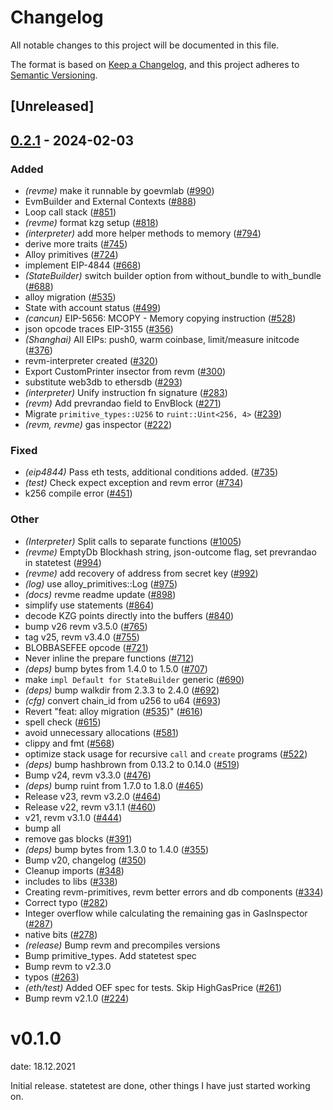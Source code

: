 # Changelog
All notable changes to this project will be documented in this file.

The format is based on [Keep a Changelog](https://keepachangelog.com/en/1.0.0/),
and this project adheres to [Semantic Versioning](https://semver.org/spec/v2.0.0.html).

## [Unreleased]

## [0.2.1](https://github.com/ch4ns1q1/revm/compare/revme-v0.2.0...revme-v0.2.1) - 2024-02-03

### Added
- *(revme)* make it runnable by goevmlab ([#990](https://github.com/ch4ns1q1/revm/pull/990))
- EvmBuilder and External Contexts ([#888](https://github.com/ch4ns1q1/revm/pull/888))
- Loop call stack ([#851](https://github.com/ch4ns1q1/revm/pull/851))
- *(revme)* format kzg setup ([#818](https://github.com/ch4ns1q1/revm/pull/818))
- *(interpreter)* add more helper methods to memory ([#794](https://github.com/ch4ns1q1/revm/pull/794))
- derive more traits ([#745](https://github.com/ch4ns1q1/revm/pull/745))
- Alloy primitives ([#724](https://github.com/ch4ns1q1/revm/pull/724))
- implement EIP-4844 ([#668](https://github.com/ch4ns1q1/revm/pull/668))
- *(StateBuilder)* switch builder option from without_bundle to with_bundle ([#688](https://github.com/ch4ns1q1/revm/pull/688))
- alloy migration ([#535](https://github.com/ch4ns1q1/revm/pull/535))
- State with account status ([#499](https://github.com/ch4ns1q1/revm/pull/499))
- *(cancun)* EIP-5656: MCOPY - Memory copying instruction ([#528](https://github.com/ch4ns1q1/revm/pull/528))
- json opcode traces EIP-3155 ([#356](https://github.com/ch4ns1q1/revm/pull/356))
- *(Shanghai)* All EIPs: push0, warm coinbase, limit/measure initcode ([#376](https://github.com/ch4ns1q1/revm/pull/376))
- revm-interpreter created ([#320](https://github.com/ch4ns1q1/revm/pull/320))
- Export CustomPrinter insector from revm ([#300](https://github.com/ch4ns1q1/revm/pull/300))
- substitute web3db to ethersdb ([#293](https://github.com/ch4ns1q1/revm/pull/293))
- *(interpreter)* Unify instruction fn signature ([#283](https://github.com/ch4ns1q1/revm/pull/283))
- *(revm)* Add prevrandao field to EnvBlock ([#271](https://github.com/ch4ns1q1/revm/pull/271))
- Migrate `primitive_types::U256` to `ruint::Uint<256, 4>` ([#239](https://github.com/ch4ns1q1/revm/pull/239))
- *(revm, revme)* gas inspector ([#222](https://github.com/ch4ns1q1/revm/pull/222))

### Fixed
- *(eip4844)* Pass eth tests, additional conditions added. ([#735](https://github.com/ch4ns1q1/revm/pull/735))
- *(test)* Check expect exception and revm error ([#734](https://github.com/ch4ns1q1/revm/pull/734))
- k256 compile error ([#451](https://github.com/ch4ns1q1/revm/pull/451))

### Other
- *(Interpreter)* Split calls to separate functions ([#1005](https://github.com/ch4ns1q1/revm/pull/1005))
- *(revme)* EmptyDb Blockhash string, json-outcome flag, set prevrandao in statetest ([#994](https://github.com/ch4ns1q1/revm/pull/994))
- *(revme)* add recovery of address from secret key ([#992](https://github.com/ch4ns1q1/revm/pull/992))
- *(log)* use alloy_primitives::Log ([#975](https://github.com/ch4ns1q1/revm/pull/975))
- *(docs)* revme readme update ([#898](https://github.com/ch4ns1q1/revm/pull/898))
- simplify use statements ([#864](https://github.com/ch4ns1q1/revm/pull/864))
- decode KZG points directly into the buffers ([#840](https://github.com/ch4ns1q1/revm/pull/840))
- bump v26 revm v3.5.0 ([#765](https://github.com/ch4ns1q1/revm/pull/765))
- tag v25, revm v3.4.0 ([#755](https://github.com/ch4ns1q1/revm/pull/755))
- BLOBBASEFEE opcode ([#721](https://github.com/ch4ns1q1/revm/pull/721))
- Never inline the prepare functions ([#712](https://github.com/ch4ns1q1/revm/pull/712))
- *(deps)* bump bytes from 1.4.0 to 1.5.0 ([#707](https://github.com/ch4ns1q1/revm/pull/707))
- make `impl Default for StateBuilder` generic ([#690](https://github.com/ch4ns1q1/revm/pull/690))
- *(deps)* bump walkdir from 2.3.3 to 2.4.0 ([#692](https://github.com/ch4ns1q1/revm/pull/692))
- *(cfg)* convert chain_id from u256 to u64 ([#693](https://github.com/ch4ns1q1/revm/pull/693))
- Revert "feat: alloy migration ([#535](https://github.com/ch4ns1q1/revm/pull/535))" ([#616](https://github.com/ch4ns1q1/revm/pull/616))
- spell check ([#615](https://github.com/ch4ns1q1/revm/pull/615))
- avoid unnecessary allocations ([#581](https://github.com/ch4ns1q1/revm/pull/581))
- clippy and fmt ([#568](https://github.com/ch4ns1q1/revm/pull/568))
- optimize stack usage for recursive `call` and `create` programs ([#522](https://github.com/ch4ns1q1/revm/pull/522))
- *(deps)* bump hashbrown from 0.13.2 to 0.14.0 ([#519](https://github.com/ch4ns1q1/revm/pull/519))
- Bump v24, revm v3.3.0 ([#476](https://github.com/ch4ns1q1/revm/pull/476))
- *(deps)* bump ruint from 1.7.0 to 1.8.0 ([#465](https://github.com/ch4ns1q1/revm/pull/465))
- Release v23, revm v3.2.0 ([#464](https://github.com/ch4ns1q1/revm/pull/464))
- Release v22, revm v3.1.1 ([#460](https://github.com/ch4ns1q1/revm/pull/460))
- v21, revm v3.1.0 ([#444](https://github.com/ch4ns1q1/revm/pull/444))
- bump all
- remove gas blocks ([#391](https://github.com/ch4ns1q1/revm/pull/391))
- *(deps)* bump bytes from 1.3.0 to 1.4.0 ([#355](https://github.com/ch4ns1q1/revm/pull/355))
- Bump v20, changelog ([#350](https://github.com/ch4ns1q1/revm/pull/350))
- Cleanup imports ([#348](https://github.com/ch4ns1q1/revm/pull/348))
- includes to libs ([#338](https://github.com/ch4ns1q1/revm/pull/338))
- Creating revm-primitives, revm better errors and db components  ([#334](https://github.com/ch4ns1q1/revm/pull/334))
- Correct typo ([#282](https://github.com/ch4ns1q1/revm/pull/282))
- Integer overflow while calculating the remaining gas in GasInspector ([#287](https://github.com/ch4ns1q1/revm/pull/287))
- native bits ([#278](https://github.com/ch4ns1q1/revm/pull/278))
- *(release)* Bump revm and precompiles versions
- Bump primitive_types. Add statetest spec
- Bump revm to v2.3.0
- typos ([#263](https://github.com/ch4ns1q1/revm/pull/263))
- *(eth/test)* Added OEF spec for tests. Skip HighGasPrice ([#261](https://github.com/ch4ns1q1/revm/pull/261))
- Bump revm v2.1.0 ([#224](https://github.com/ch4ns1q1/revm/pull/224))
# v0.1.0
date: 18.12.2021

Initial release. statetest are done, other things I have just started working on.
